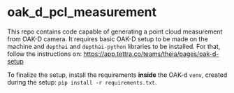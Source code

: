 # oak_d_pcl_measurement

This repo contains code capable of generating a point cloud measurement from OAK-D camera.
It requires basic OAK-D setup to be made on the machine and `depthai` and `depthai-python` libraries to be installed.
For that, follow the instructions on: https://app.tettra.co/teams/theia/pages/oak-d-setup

To finalize the setup, install the requirements **inside** the OAK-d `venv`, created during the setup: `pip install -r requirements.txt`.
